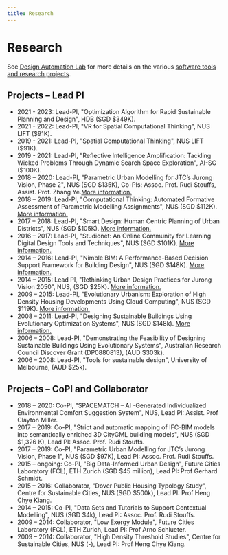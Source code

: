 ```yaml
---
title: Research
---
```

# Research

See [Design Automation Lab](http://design-automation.net) for more details on the various [software tools and research projects](http://design-automation.net/research.html).

## Projects – Lead PI

- 2021 - 2023: Lead-PI, "Optimization Algorithm for Rapid Sustainable Planning and Design", HDB (SGD $349K).
- 2021 - 2022: Lead-PI, "VR for Spatial Computational Thinking", NUS LIFT ($91K).
- 2019 - 2021: Lead-PI, "Spatial Computational Thinking", NUS LIFT ($91K).
- 2019 - 2021: Lead-PI, "Reflective Intelligence Amplification: Tackling Wicked Problems Through Dynamic Search Space Exploration", AI-SG ($100K).
- 2018 – 2020: Lead-PI, "Parametric Urban Modelling for JTC’s Jurong Vision, Phase 2", NUS (SGD $135K), Co-PIs: Assoc. Prof. Rudi Stouffs, Assist. Prof. Zhang Ye.[More information.](http://design-automation.net/projects/jurong_vision_phase2.html)
- 2018 – 2019: Lead-PI, "Computational Thinking: Automated Formative Assessment of Parametric Modelling Assignments", NUS (SGD $112K). [More information.](http://design-automation.net/projects/comp_think.html)
- 2017 – 2018: Lead-PI, "Smart Design: Human Centric Planning of Urban Districts", NUS (SGD $105K). [More information.](http://design-automation.net/projects/smart_design.html)
- 2016 – 2017: Lead-PI, "Studionet: An Online Community for Learning Digital Design Tools and Techniques", NUS (SGD $101K). [More information.](http://design-automation.net/projects/studionet.html)
- 2014 – 2016: Lead-PI, "Nimble BIM: A Performance-Based Decision Support Framework for Building Design", NUS (SGD $148K). [More information.](http://design-automation.net/projects/nimble_bim.html)
- 2014 – 2015: Lead PI, "Rethinking Urban Design Practices for Jurong Vision 2050", NUS, (SGD $25K). [More information.](http://design-automation.net/projects/jurong_vision.html)
- 2009 – 2015: Lead-PI, "Evolutionary Urbanism: Exploration of High Density Housing Developments Using Cloud Computing", NUS (SGD $119K). [More information.](http://design-automation.net/projects/evo_urban.html)
- 2008 – 2011: Lead-PI, "Designing Sustainable Buildings Using Evolutionary Optimization Systems", NUS (SGD $148k). [More information.](http://design-automation.net/projects/evo_bldgs.html)
- 2006 – 2008: Lead-PI, "Demonstrating the Feasibility of Designing Sustainable Buildings Using Evolutionary Systems", Australian Research Council Discover Grant (DP0880813), (AUD $303k).
- 2006 – 2008: Lead-PI, "Tools for sustainable design", University of Melbourne, (AUD $25k).

## Projects – CoPI and Collaborator

- 2018 – 2020: Co-PI, "SPACEMATCH – AI -Generated Individualized Environmental Comfort Suggestion System", NUS, Lead PI: Assist. Prof Clayton Miller.
- 2017 – 2019: Co-PI, "Strict and automatic mapping of IFC-BIM models into semantically enriched 3D CityGML building models", NUS (SGD $1,326 K), Lead PI: Assoc. Prof. Rudi Stouffs.
- 2017 – 2019: Co-PI, "Parametric Urban Modelling for JTC’s Jurong Vision, Phase 1", NUS (SGD $97K), Lead PI: Assoc. Prof. Rudi Stouffs.
- 2015 – ongoing: Co-PI, "Big Data-Informed Urban Design", Future Cities Laboratory (FCL), ETH Zurich (SGD $45 million), Lead PI: Prof Gerhard Schmidt.
- 2015 – 2016: Collaborator, "Dover Public Housing Typology Study", Centre for Sustainable Cities, NUS (SGD $500k), Lead PI: Prof Heng Chye Kiang.
- 2014 – 2015: Co-PI, "Data Sets and Tutorials to Support Contextual Modelling", NUS (SGD $4k), Lead PI: Assoc. Prof. Rudi Stouffs.
- 2009 – 2014: Collaborator, "Low Exergy Module", Future Cities Laboratory (FCL), ETH Zurich, Lead PI: Prof Arno Schlueter.
- 2009 – 2014: Collaborator, "High Density Threshold Studies", Centre for Sustainable Cities, NUS (-), Lead PI: Prof Heng Chye Kiang.
